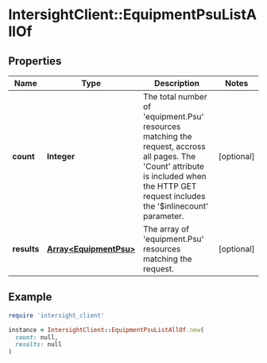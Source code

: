 # IntersightClient::EquipmentPsuListAllOf

## Properties

| Name | Type | Description | Notes |
| ---- | ---- | ----------- | ----- |
| **count** | **Integer** | The total number of &#39;equipment.Psu&#39; resources matching the request, accross all pages. The &#39;Count&#39; attribute is included when the HTTP GET request includes the &#39;$inlinecount&#39; parameter. | [optional] |
| **results** | [**Array&lt;EquipmentPsu&gt;**](EquipmentPsu.md) | The array of &#39;equipment.Psu&#39; resources matching the request. | [optional] |

## Example

```ruby
require 'intersight_client'

instance = IntersightClient::EquipmentPsuListAllOf.new(
  count: null,
  results: null
)
```


